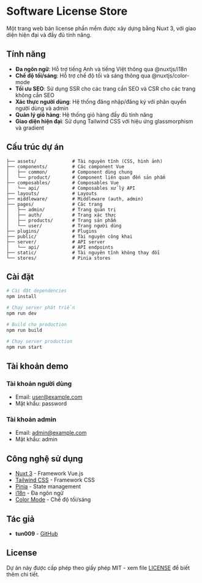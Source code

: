 # Software License Store

Một trang web bán license phần mềm được xây dựng bằng Nuxt 3, với giao diện hiện đại và đầy đủ tính năng.

## Tính năng

- **Đa ngôn ngữ**: Hỗ trợ tiếng Anh và tiếng Việt thông qua @nuxtjs/i18n
- **Chế độ tối/sáng**: Hỗ trợ chế độ tối và sáng thông qua @nuxtjs/color-mode
- **Tối ưu SEO**: Sử dụng SSR cho các trang cần SEO và CSR cho các trang không cần SEO
- **Xác thực người dùng**: Hệ thống đăng nhập/đăng ký với phân quyền người dùng và admin
- **Quản lý giỏ hàng**: Hệ thống giỏ hàng đầy đủ tính năng
- **Giao diện hiện đại**: Sử dụng Tailwind CSS với hiệu ứng glassmorphism và gradient

## Cấu trúc dự án

```
├── assets/             # Tài nguyên tĩnh (CSS, hình ảnh)
├── components/         # Các component Vue
│   ├── common/         # Component dùng chung
│   └── product/        # Component liên quan đến sản phẩm
├── composables/        # Composables Vue
│   └── api/            # Composables xử lý API
├── layouts/            # Layouts
├── middleware/         # Middleware (auth, admin)
├── pages/              # Các trang
│   ├── admin/          # Trang quản trị
│   ├── auth/           # Trang xác thực
│   ├── products/       # Trang sản phẩm
│   └── user/           # Trang người dùng
├── plugins/            # Plugins
├── public/             # Tài nguyên công khai
├── server/             # API server
│   └── api/            # API endpoints
├── static/             # Tài nguyên tĩnh không thay đổi
└── stores/             # Pinia stores
```

## Cài đặt

```bash
# Cài đặt dependencies
npm install

# Chạy server phát triển
npm run dev

# Build cho production
npm run build

# Chạy server production
npm run start
```

## Tài khoản demo

### Tài khoản người dùng
- Email: user@example.com
- Mật khẩu: password

### Tài khoản admin
- Email: admin@example.com
- Mật khẩu: admin

## Công nghệ sử dụng

- [Nuxt 3](https://nuxt.com/) - Framework Vue.js
- [Tailwind CSS](https://tailwindcss.com/) - Framework CSS
- [Pinia](https://pinia.vuejs.org/) - State management
- [i18n](https://i18n.nuxtjs.org/) - Đa ngôn ngữ
- [Color Mode](https://color-mode.nuxtjs.org/) - Chế độ tối/sáng

## Tác giả

- **tun009** - [GitHub](https://github.com/tun009)

## License

Dự án này được cấp phép theo giấy phép MIT - xem file [LICENSE](LICENSE) để biết thêm chi tiết.
